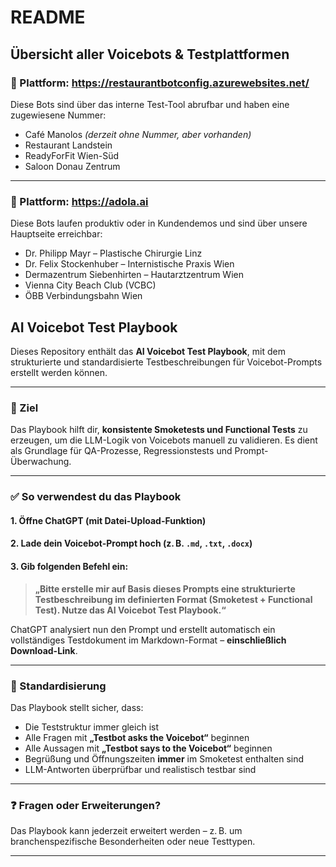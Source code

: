 # README 

## Übersicht aller Voicebots & Testplattformen

### 📍 Plattform: https://restaurantbotconfig.azurewebsites.net/

Diese Bots sind über das interne Test-Tool abrufbar und haben eine zugewiesene Nummer:

- Café Manolos *(derzeit ohne Nummer, aber vorhanden)*
- Restaurant Landstein
- ReadyForFit Wien-Süd
- Saloon Donau Zentrum

---

### 📍 Plattform: https://adola.ai

Diese Bots laufen produktiv oder in Kundendemos und sind über unsere Hauptseite erreichbar:

- Dr. Philipp Mayr – Plastische Chirurgie Linz
- Dr. Felix Stockenhuber – Internistische Praxis Wien
- Dermazentrum Siebenhirten – Hautarztzentrum Wien
- Vienna City Beach Club (VCBC)
- ÖBB Verbindungsbahn Wien


## AI Voicebot Test Playbook

Dieses Repository enthält das **AI Voicebot Test Playbook**, mit dem strukturierte und standardisierte Testbeschreibungen für Voicebot-Prompts erstellt werden können.

---

### 📌 Ziel

Das Playbook hilft dir, **konsistente Smoketests und Functional Tests** zu erzeugen, um die LLM-Logik von Voicebots manuell zu validieren. Es dient als Grundlage für QA-Prozesse, Regressionstests und Prompt-Überwachung.

---

### ✅ So verwendest du das Playbook

#### 1. Öffne ChatGPT (mit Datei-Upload-Funktion)

#### 2. Lade dein Voicebot-Prompt hoch (z. B. `.md`, `.txt`, `.docx`)

#### 3. Gib folgenden Befehl ein:

> **„Bitte erstelle mir auf Basis dieses Prompts eine strukturierte Testbeschreibung im definierten Format (Smoketest + Functional Test). Nutze das AI Voicebot Test Playbook.“**

ChatGPT analysiert nun den Prompt und erstellt automatisch ein vollständiges Testdokument im Markdown-Format – **einschließlich Download-Link**.

---

### 🔁 Standardisierung

Das Playbook stellt sicher, dass:

- Die Teststruktur immer gleich ist
- Alle Fragen mit **„Testbot asks the Voicebot“** beginnen
- Alle Aussagen mit **„Testbot says to the Voicebot“** beginnen
- Begrüßung und Öffnungszeiten **immer** im Smoketest enthalten sind
- LLM-Antworten überprüfbar und realistisch testbar sind

---

### ❓ Fragen oder Erweiterungen?

Das Playbook kann jederzeit erweitert werden – z. B. um branchenspezifische Besonderheiten oder neue Testtypen.

---